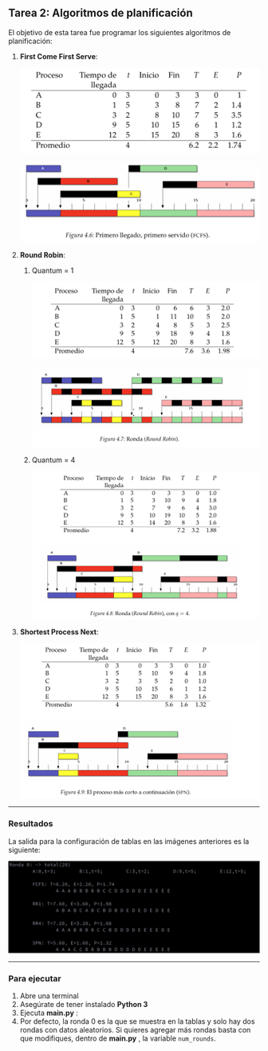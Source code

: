 ## Tarea 2: Algoritmos de planificación 

El objetivo de esta tarea fue programar los siguientes algoritmos de planificación: 

1. **First Come First Serve**:

   ![fcs_table](images/fcs_table.png)

   ![fcfs](images/fcfs.png)

2. **Round Robin**:

   1. Quantum = 1

      ![rr1_table](images/rr1_table.png)

      ![rr1](images/rr1.png)

   2. Quantum = 4

      ![rr4](images/rr4.png)

3. **Shortest Process Next**:

   ![spn](images/spn.png)

---

### Resultados

La salida para la configuración de tablas en las imágenes anteriores es la siguiente: 

![results](images/results.png)

---

### Para ejecutar 

1. Abre una terminal
2. Asegúrate de tener instalado **Python 3**
3. Ejecuta **main.py** :
4. Por defecto, la ronda 0 es la que se muestra en la tablas y solo hay dos rondas con datos aleatorios. Si quieres agregar más rondas basta con que modifiques, dentro de **main.py** , la variable ```num_rounds```. 



